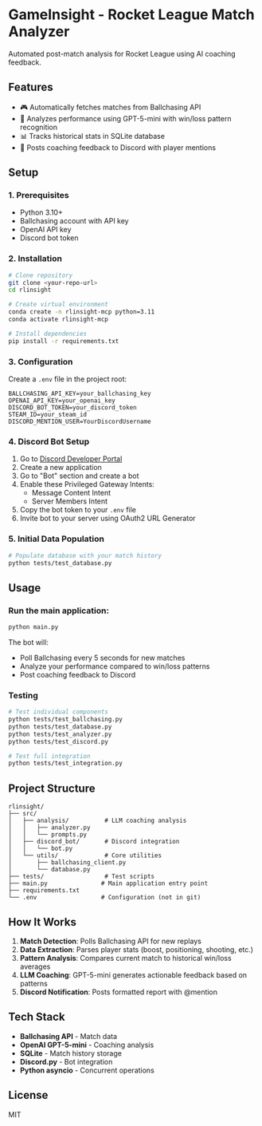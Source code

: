 # GameInsight - Rocket League Match Analyzer

Automated post-match analysis for Rocket League using AI coaching feedback.

## Features

- 🎮 Automatically fetches matches from Ballchasing API
- 🧠 Analyzes performance using GPT-5-mini with win/loss pattern recognition
- 📊 Tracks historical stats in SQLite database
- 💬 Posts coaching feedback to Discord with player mentions

## Setup

### 1. Prerequisites

- Python 3.10+
- Ballchasing account with API key
- OpenAI API key
- Discord bot token

### 2. Installation
```bash
# Clone repository
git clone <your-repo-url>
cd rlinsight

# Create virtual environment
conda create -n rlinsight-mcp python=3.11
conda activate rlinsight-mcp

# Install dependencies
pip install -r requirements.txt
```

### 3. Configuration

Create a `.env` file in the project root:
```
BALLCHASING_API_KEY=your_ballchasing_key
OPENAI_API_KEY=your_openai_key
DISCORD_BOT_TOKEN=your_discord_token
STEAM_ID=your_steam_id
DISCORD_MENTION_USER=YourDiscordUsername
```

### 4. Discord Bot Setup

1. Go to [Discord Developer Portal](https://discord.com/developers/applications)
2. Create a new application
3. Go to "Bot" section and create a bot
4. Enable these Privileged Gateway Intents:
   - Message Content Intent
   - Server Members Intent
5. Copy the bot token to your `.env` file
6. Invite bot to your server using OAuth2 URL Generator

### 5. Initial Data Population
```bash
# Populate database with your match history
python tests/test_database.py
```

## Usage

### Run the main application:
```bash
python main.py
```

The bot will:
- Poll Ballchasing every 5 seconds for new matches
- Analyze your performance compared to win/loss patterns
- Post coaching feedback to Discord

### Testing
```bash
# Test individual components
python tests/test_ballchasing.py
python tests/test_database.py
python tests/test_analyzer.py
python tests/test_discord.py

# Test full integration
python tests/test_integration.py
```

## Project Structure
```
rlinsight/
├── src/
│   ├── analysis/          # LLM coaching analysis
│   │   ├── analyzer.py
│   │   └── prompts.py
│   ├── discord_bot/       # Discord integration
│   │   └── bot.py
│   └── utils/             # Core utilities
│       ├── ballchasing_client.py
│       └── database.py
├── tests/                 # Test scripts
├── main.py               # Main application entry point
├── requirements.txt
└── .env                  # Configuration (not in git)
```

## How It Works

1. **Match Detection**: Polls Ballchasing API for new replays
2. **Data Extraction**: Parses player stats (boost, positioning, shooting, etc.)
3. **Pattern Analysis**: Compares current match to historical win/loss averages
4. **LLM Coaching**: GPT-5-mini generates actionable feedback based on patterns
5. **Discord Notification**: Posts formatted report with @mention

## Tech Stack

- **Ballchasing API** - Match data
- **OpenAI GPT-5-mini** - Coaching analysis
- **SQLite** - Match history storage
- **Discord.py** - Bot integration
- **Python asyncio** - Concurrent operations

## License

MIT